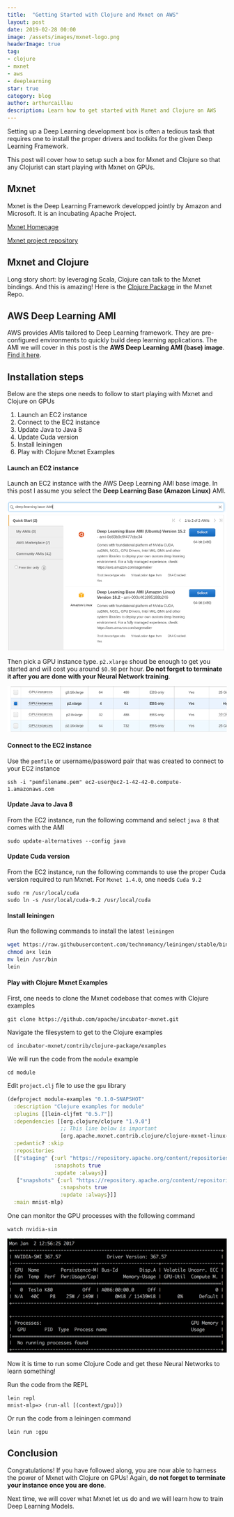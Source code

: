 ```yaml
---
title:  "Getting Started with Clojure and Mxnet on AWS"
layout: post
date: 2019-02-28 00:00
image: /assets/images/mxnet-logo.png
headerImage: true
tag:
- clojure
- mxnet
- aws
- deeplearning
star: true
category: blog
author: arthurcaillau
description: Learn how to get started with Mxnet and Clojure on AWS
---
```


Setting up a Deep Learning development box is often a tedious task that requires one to install the proper drivers and toolkits for the given Deep Learning Framework.

This post will cover how to setup such a box for Mxnet and Clojure so that any Clojurist can start playing with Mxnet on GPUs.

## Mxnet

Mxnet is the Deep Learning Framework developped jointly by Amazon and Microsoft. It is an incubating Apache Project.

[Mxnet Homepage](https://mxnet.incubator.apache.org)

[Mxnet project repository](https://github.com/apache/incubator-mxnet/tree/master/contrib/clojure-package/examples)

## Mxnet and Clojure

Long story short: by leveraging Scala, Clojure can talk to the Mxnet bindings. And this is amazing! Here is the [Clojure Package](https://github.com/apache/incubator-mxnet/tree/master/contrib/clojure-package) in the Mxnet Repo.

## AWS Deep Learning AMI

AWS provides AMIs tailored to Deep Learning framework. They are pre-configured environments to quickly build deep learning applications.
The AMI we will cover in this post is the **AWS Deep Learning AMI (base) image**. [Find it here](https://aws.amazon.com/machine-learning/amis/).

## Installation steps

Below are the steps one needs to follow to start playing with Mxnet and Clojure on GPUs

1. Launch an EC2 instance
2. Connect to the EC2 instance
3. Update Java to Java 8
4. Update Cuda version
5. Install leiningen
6. Play with Clojure Mxnet Examples

#### Launch an EC2 instance

Launch an EC2 instance with the AWS Deep Learning AMI base image. In this post I assume you select the **Deep Learning Base (Amazon Linux)** AMI.

![AMI Selection](/assets/images/aws-dl-ami/aws-ec2-ami-deep-learning-base.png)

Then pick a GPU instance type. `p2.xlarge` shoud be enough to get you started and will cost you around `$0.90` per hour. **Do not forget to terminate it after you are done with your Neural Network training**.

![Instance Type Selection](/assets/images/aws-dl-ami/aws-ec2-ami-instance-type.png)

#### Connect to the EC2 instance

Use the `pemfile` or username/password pair that was created to connect to your EC2 instance
```
ssh -i "pemfilename.pem" ec2-user@ec2-1-42-42-0.compute-1.amazonaws.com
```

#### Update Java to Java 8

From the EC2 instance, run the following command and select `java 8` that comes with the AMI
```
sudo update-alternatives --config java
```

#### Update Cuda version

From the EC2 instance, run the following commands to use the proper Cuda version required to run Mxnet. For `Mxnet 1.4.0`, one needs `Cuda 9.2`

```
sudo rm /usr/local/cuda
sudo ln -s /usr/local/cuda-9.2 /usr/local/cuda
```

#### Install leiningen

Run the following commands to install the latest `leiningen`

```sh
wget https://raw.githubusercontent.com/technomancy/leiningen/stable/bin/lein
chmod a+x lein
mv lein /usr/bin
lein
```

#### Play with Clojure Mxnet Examples

First, one needs to clone the Mxnet codebase that comes with Clojure examples
```
git clone https://github.com/apache/incubator-mxnet.git
```
Navigate the filesystem to get to the Clojure examples
```
cd incubator-mxnet/contrib/clojure-package/examples
```
We will run the code from the `module` example
```
cd module
```
Edit `project.clj` file to use the `gpu` library
```clojure
(defproject module-examples "0.1.0-SNAPSHOT"
  :description "Clojure examples for module"
  :plugins [[lein-cljfmt "0.5.7"]]
  :dependencies [[org.clojure/clojure "1.9.0"]
                 ;; This line below is important
                 [org.apache.mxnet.contrib.clojure/clojure-mxnet-linux-gpu "1.4.0"]]
  :pedantic? :skip
  :repositories
  [["staging" {:url "https://repository.apache.org/content/repositories/staging"
               :snapshots true
               :update :always}]
   ["snapshots" {:url "https://repository.apache.org/content/repositories/snapshots"
                 :snapshots true
                 :update :always}]]
  :main mnist-mlp)
```
One can monitor the GPU processes with the following command
```
watch nvidia-sim
```

![nvidia-sim output](/assets/images/aws-dl-ami/aws-ec2-ami-nvidia-sim.png)

Now it is time to run some Clojure Code and get these Neural Networks to learn something!

Run the code from the REPL
```
lein repl
mnist-mlp=> (run-all [(context/gpu)])
```

Or run the code from a leiningen command
```
lein run :gpu
```

## Conclusion

Congratulations! If you have followed along, you are now able to harness the power of Mxnet with Clojure on GPUs! Again, **do not forget to terminate your instance once you are done**.

Next time, we will cover what Mxnet let us do and we will learn how to train Deep Learning Models.
